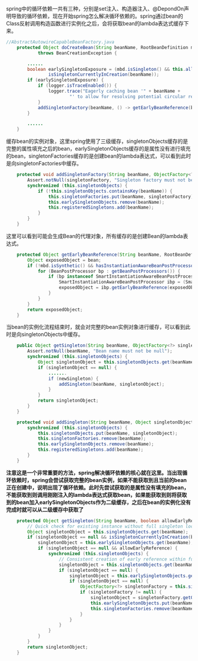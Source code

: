 spring中的循环依赖一共有三种，分别是set注入、构造器注入、@DepondOn声明导致的循环依赖，现在开始spring怎么解决循环依赖的。spring通过bean的Class反射调用构造函数进行实例化之后，会将获取bean的lambda表达式缓存下来。
```java
//AbstractAutowireCapableBeanFactory.java
    protected Object doCreateBean(String beanName, RootBeanDefinition mbd, @Nullable Object[] args)
			throws BeanCreationException {

		......
		boolean earlySingletonExposure = (mbd.isSingleton() && this.allowCircularReferences &&
				isSingletonCurrentlyInCreation(beanName));
		if (earlySingletonExposure) {
			if (logger.isTraceEnabled()) {
				logger.trace("Eagerly caching bean '" + beanName +
						"' to allow for resolving potential circular references");
			}
			addSingletonFactory(beanName, () -> getEarlyBeanReference(beanName, mbd, bean));
		}

		......
	}
```
缓存bean的实例对象，这里spring使用了三级缓存，singletonObjects缓存的是完整的属性填充之后的bean，earlySingletonObjects缓存的是属性没有进行填充的bean，singletonFactories缓存的是创建bean的lambda表达式，可以看到此时是向singletonFactories中缓存。
```java
	protected void addSingletonFactory(String beanName, ObjectFactory<?> singletonFactory) {
		Assert.notNull(singletonFactory, "Singleton factory must not be null");
		synchronized (this.singletonObjects) {
			if (!this.singletonObjects.containsKey(beanName)) {
				this.singletonFactories.put(beanName, singletonFactory);
				this.earlySingletonObjects.remove(beanName);
				this.registeredSingletons.add(beanName);
			}
		}
	}
```
这里可以看到可能会生成Bean的代理对象，所有缓存的是创建Bean的lambda表达式。
```java
	protected Object getEarlyBeanReference(String beanName, RootBeanDefinition mbd, Object bean) {
		Object exposedObject = bean;
		if (!mbd.isSynthetic() && hasInstantiationAwareBeanPostProcessors()) {
			for (BeanPostProcessor bp : getBeanPostProcessors()) {
				if (bp instanceof SmartInstantiationAwareBeanPostProcessor) {
					SmartInstantiationAwareBeanPostProcessor ibp = (SmartInstantiationAwareBeanPostProcessor) bp;
					exposedObject = ibp.getEarlyBeanReference(exposedObject, beanName);
				}
			}
		}
		return exposedObject;
	}
```
当bean的实例化流程结束时，就会对完整的bean实例对象进行缓存，可以看到此时是向singletonObjects中缓存。
```java
	public Object getSingleton(String beanName, ObjectFactory<?> singletonFactory) {
		Assert.notNull(beanName, "Bean name must not be null");
		synchronized (this.singletonObjects) {
			Object singletonObject = this.singletonObjects.get(beanName);
			if (singletonObject == null) {
				.......
				if (newSingleton) {
					addSingleton(beanName, singletonObject);
				}
			}
			return singletonObject;
		}
	}

    protected void addSingleton(String beanName, Object singletonObject) {
		synchronized (this.singletonObjects) {
			this.singletonObjects.put(beanName, singletonObject);
			this.singletonFactories.remove(beanName);
			this.earlySingletonObjects.remove(beanName);
			this.registeredSingletons.add(beanName);
		}
	}
```
**注意这是一个非常重要的方法，spring解决循环依赖的核心就在这里。当出现循环依赖时，spring会尝试获取完整的bean实例，如果不能获取到且当前的bean正在创建中，说明出现了循环依赖。此时先尝试获取的是属性没有填充的bean，不能获取到则调用刚刚注入的lambda表达式获取bean，如果能获取到则将获取到的bean加入earlySingletonObjects作为二级缓存，之后在bean的实例化没有完成时就可以从二级缓存中获取了**
```java
	protected Object getSingleton(String beanName, boolean allowEarlyReference) {
		// Quick check for existing instance without full singleton lock
		Object singletonObject = this.singletonObjects.get(beanName);
		if (singletonObject == null && isSingletonCurrentlyInCreation(beanName)) {
			singletonObject = this.earlySingletonObjects.get(beanName);
			if (singletonObject == null && allowEarlyReference) {
				synchronized (this.singletonObjects) {
					// Consistent creation of early reference within full singleton lock
					singletonObject = this.singletonObjects.get(beanName);
					if (singletonObject == null) {
						singletonObject = this.earlySingletonObjects.get(beanName);
						if (singletonObject == null) {
							ObjectFactory<?> singletonFactory = this.singletonFactories.get(beanName);
							if (singletonFactory != null) {
								singletonObject = singletonFactory.getObject();
								this.earlySingletonObjects.put(beanName, singletonObject);
								this.singletonFactories.remove(beanName);
							}
						}
					}
				}
			}
		}
		return singletonObject;
	}
```